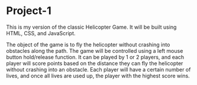 # Project-1

This is my version of the classic Helicopter Game.
It will be built using HTML, CSS, and JavaScript.

The object of the game is to fly the helicopter without crashing into obstacles along the path.
The game will be controlled using a left mouse button hold/release function.
It can be played by 1 or 2 players, and each player will score points based on the distance they can fly the helicopter without crashing into an obstacle.
Each player will have a certain number of lives, and once all lives are used up, the player with the highest score wins.

